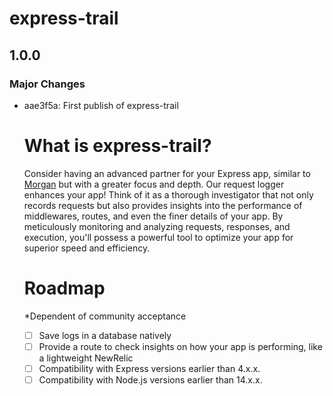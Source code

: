 # express-trail

## 1.0.0

### Major Changes

- aae3f5a: First publish of express-trail

  # What is express-trail?

  Consider having an advanced partner for your Express app, similar to [Morgan](https://www.npmjs.com/package/morgan) but with a greater focus and depth. Our request logger enhances your app! Think of it as a thorough investigator that not only records requests but also provides insights into the performance of middlewares, routes, and even the finer details of your app. By meticulously monitoring and analyzing requests, responses, and execution, you'll possess a powerful tool to optimize your app for superior speed and efficiency.

  # Roadmap

  \*Dependent of community acceptance

  - [ ] Save logs in a database natively
  - [ ] Provide a route to check insights on how your app is performing, like a lightweight NewRelic
  - [ ] Compatibility with Express versions earlier than 4.x.x.
  - [ ] Compatibility with Node.js versions earlier than 14.x.x.
